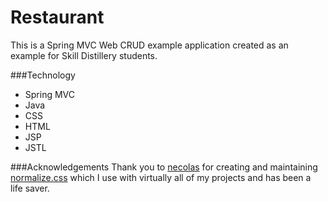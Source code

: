 # Restaurant

This is a Spring MVC Web CRUD example application created as an example for Skill Distillery students.  
  
###Technology
* Spring MVC
* Java
* CSS
* HTML
* JSP
* JSTL  
  
###Acknowledgements
Thank you to [necolas][necolas] for creating and maintaining [normalize.css][norm] which I use with virtually all of my projects and has been a life saver.

[necolas]:https://github.com/necolas
[norm]:https://github.com/necolas/normalize.css
